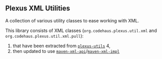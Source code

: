 ## Plexus XML Utilities

A collection of various utility classes to ease working with XML.

This library consists of XML classes (`org.codehaus.plexus.util.xml` and `org.codehaus.plexus.util.xml.pull`):
1. that have been extracted from [`plexus-utils`](../plexus-utils/) 4,
2. then updated to use [`maven-xml-api`](https://maven.apache.org/ref/4.0.0-alpha-7/api/maven-api-xml/)/[`maven-xml-impl`](https://maven.apache.org/ref/4.0.0-alpha-7/maven-xml-impl/index.html)

